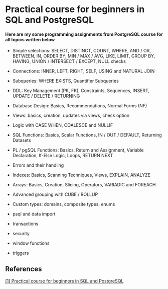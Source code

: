 # Practical course for beginners in SQL and PostgreSQL

#### Here are my some programming assignments from PostgreSQL course for all topics written below

- Simple selections: SELECT, DISTINCT, COUNT, WHERE, AND / OR, BETWEEN, IN, ORDER BY, MIN / MAX / AVG, LIKE, LIMIT, GROUP BY, HAVING, UNION / INTERSECT / EXCEPT, NULL checks

- Connections: INNER, LEFT, RIGHT, SELF, USING and NATURAL JOIN

- Subqueries: WHERE EXISTS, Quantifier Subqueries

- DDL: Key Management (PK, FK), Constraints, Sequences, INSERT, UPDATE / DELETE / RETURNING

- Database Design: Basics, Recommendations, Normal Forms (NF)

- Views: basics, creation, updates via views, check option

- Logic with CASE WHEN, COALESCE and NULLIF

- SQL Functions: Basics, Scalar Functions, IN / OUT / DEFAULT, Returning Datasets

- PL / pgSQL Functions: Basics, Return and Assignment, Variable Declaration, If-Else Logic, Loops, RETURN NEXT

- Errors and their handling

- Indexes: Basics, Scanning Techniques, Views, EXPLAIN, ANALYZE

- Arrays: Basics, Creation, Slicing, Operators, VARIADIC and FOREACH

- Advanced grouping with CUBE / ROLLUP

- Custom types: domains, composite types, enums

- psql and data import

- transactions

- security

- window functions

- triggers
  
 
## References
[[1] Practical course for beginners in SQL and PostgreSQL](https://www.udemy.com/course/bestpostgres/)
